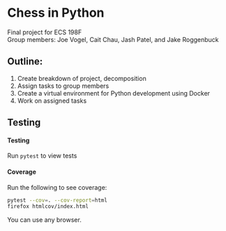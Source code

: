 # Chess in Python
Final project for ECS 198F  
Group members: Joe Vogel, Cait Chau, Jash Patel, and Jake Roggenbuck

## Outline:
1. Create breakdown of project, decomposition  
2. Assign tasks to group members  
3. Create a virtual environment for Python development using Docker  
4. Work on assigned tasks  

## Testing

#### Testing

Run `pytest` to view tests

#### Coverage

Run the following to see coverage:

```sh
pytest --cov=. --cov-report=html
firefox htmlcov/index.html
```

You can use any browser.
